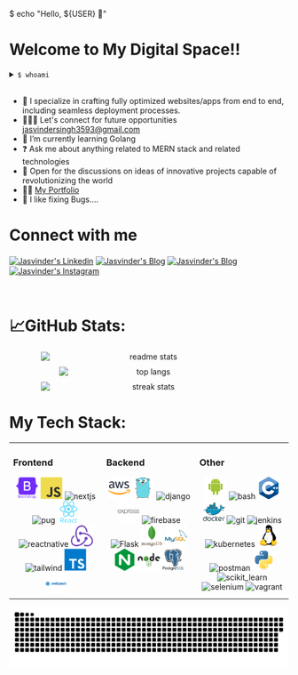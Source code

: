 $ echo "Hello, ${USER} 👋"

# Welcome to My Digital Space!!

<details> 
  <summary><code>$ whoami</code></summary>
  <br/>
I’m Jasvinder Singh (you can call me Jassi or Karan), a self-taught software developer, originally from 🇮🇳
<br>At work I'm most passionate about software quality 🔍 and automation ⚙️  I also enjoy uncovering and fixing nasty 🐞
<br>In my spare time I enjoy a variety of different things which are too numerous to list here.
</details>


<br />

- 🚀 I specialize in crafting fully optimized websites/apps from end to end, including seamless deployment processes.
- 👩🏼‍💻 Let's connect for future opportunities jasvindersingh3593@gmail.com 
- 🌱 I’m currently learning Golang
- ❓ Ask me about anything related to MERN stack and related technologies
- 💬 Open for the discussions on ideas of innovative projects capable of revolutionizing the world
- 👨‍💻 [My Portfolio](https://jasvindersingh.is-a.dev/)
- 🐞 I like fixing Bugs....



# Connect with me

<p align="left">


<!-- <a href="https://twitter.com/" target="blank"><img align="center" src="https://raw.githubusercontent.com/rahuldkjain/github-profile-readme-generator/master/src/images/icons/Social/twitter.svg" alt="Jasvinder's Twitter" height="30" width="40" /></a> -->
<a href="https://www.linkedin.com/in/jasvinder-singh-466a72256" target="blank"><img align="center" src="https://raw.githubusercontent.com/rahuldkjain/github-profile-readme-generator/master/src/images/icons/Social/linked-in-alt.svg" alt="Jasvinder's Linkedin" height="30" width="40" /></a>
<a href="https://stackoverflow.com/users/23360021/jasvinder-singh" target="blank"><img align="center" src="https://raw.githubusercontent.com/rahuldkjain/github-profile-readme-generator/master/src/images/icons/Social/stack-overflow.svg" alt="Jasvinder's Blog" height="30" width="40" /></a>
<a href="https://medium.com/@singhJasvinder101" target="blank"><img align="center" src="https://raw.githubusercontent.com/rahuldkjain/github-profile-readme-generator/master/src/images/icons/Social/medium.svg" alt="Jasvinder's Blog" height="30" width="40" /></a>
<a href="https://www.instagram.com/__jasvinder_singh201" target="blank"><img align="center" src="https://raw.githubusercontent.com/rahuldkjain/github-profile-readme-generator/master/src/images/icons/Social/instagram.svg" alt="Jasvinder's Instagram" height="30" width="40" /></a>

<!-- <a href="https://www.leetcode.com/" target="blank"><img align="center" src="https://raw.githubusercontent.com/rahuldkjain/github-profile-readme-generator/master/src/images/icons/Social/leet-code.svg" alt="Jasvinder's Leetcode" height="30" width="40" /></a> -->
</p>



<br />


# 📈GitHub Stats:
<div align="center" style="display: flex; flex-wrap: wrap; justify-content: center; gap: 10px;">
  
  <img src="https://github-readme-stats.vercel.app/api?username=singhJasvinder101&show_icons=true&theme=tokyonight&rank_icon=github&border_radius=10" alt="readme stats" style="flex: 1 1 30%; max-width: 390px; min-width: 250px;" />
  <img src="https://github-readme-stats.vercel.app/api/top-langs/?username=singhJasvinder101&hide=HTML&langs_count=8&layout=compact&theme=tokyonight&border_radius=10&size_weight=0.5&count_weight=0.5&exclude_repo=github-readme-stats" alt="top langs" style="flex: 1 1 30%; max-width: 325px; min-width: 250px;" />
  <img src="https://nirzak-streak-stats.vercel.app?user=singhJasvinder101&count_private=true&theme=tokyonight&border_radius=10" alt="streak stats" style="flex: 1 1 30%; max-width: 390px; min-width: 250px;" />
</div>


# My Tech Stack:
<table><tr><td valign="top" width="33%">

### Frontend  
<div align="center">  
<img src="https://raw.githubusercontent.com/devicons/devicon/master/icons/bootstrap/bootstrap-plain-wordmark.svg" alt="bootstrap" width="40" height="40"/>
<img src="https://raw.githubusercontent.com/devicons/devicon/master/icons/javascript/javascript-original.svg" alt="javascript" width="40" height="40"/>
<img src="https://cdn.worldvectorlogo.com/logos/nextjs-2.svg" alt="nextjs" width="40" height="40"/>
<img src="https://cdn.worldvectorlogo.com/logos/pug.svg" alt="pug" width="40" height="40"/>
<img src="https://raw.githubusercontent.com/devicons/devicon/master/icons/react/react-original-wordmark.svg" alt="react" width="40" height="40"/>
<img src="https://reactnative.dev/img/header_logo.svg" alt="reactnative" width="40" height="40"/>
<img src="https://raw.githubusercontent.com/devicons/devicon/master/icons/redux/redux-original.svg" alt="redux" width="40" height="40"/>
<img src="https://www.vectorlogo.zone/logos/tailwindcss/tailwindcss-icon.svg" alt="tailwind" width="40" height="40"/>
<img src="https://raw.githubusercontent.com/devicons/devicon/master/icons/typescript/typescript-original.svg" alt="typescript" width="40" height="40"/>
<img src="https://raw.githubusercontent.com/devicons/devicon/d00d0969292a6569d45b06d3f350f463a0107b0d/icons/webpack/webpack-original-wordmark.svg" alt="webpack" width="40" height="40"/>
</div>

</td><td valign="top" width="33%">

### Backend  
<div align="center">  
<img src="https://raw.githubusercontent.com/devicons/devicon/master/icons/amazonwebservices/amazonwebservices-original-wordmark.svg" alt="aws" width="40" height="40"/>
<img src="https://raw.githubusercontent.com/devicons/devicon/master/icons/go/go-original.svg" alt="go" width="40" height="40"/>
<img src="https://cdn.worldvectorlogo.com/logos/django.svg" alt="django" width="40" height="40"/>
<img src="https://raw.githubusercontent.com/devicons/devicon/master/icons/express/express-original-wordmark.svg" alt="express" width="40" height="40"/>
<img src="https://www.vectorlogo.zone/logos/firebase/firebase-icon.svg" alt="firebase" width="40" height="40"/>
<img src="https://profilinator.rishav.dev/skills-assets/flask.png" alt="Flask" height="50"/>
<img src="https://raw.githubusercontent.com/devicons/devicon/master/icons/mongodb/mongodb-original-wordmark.svg" alt="mongodb" width="40" height="40"/>
<img src="https://raw.githubusercontent.com/devicons/devicon/master/icons/mysql/mysql-original-wordmark.svg" alt="mysql" width="40" height="40"/>
<img src="https://raw.githubusercontent.com/devicons/devicon/master/icons/nginx/nginx-original.svg" alt="nginx" width="40" height="40"/>
<img src="https://raw.githubusercontent.com/devicons/devicon/master/icons/nodejs/nodejs-original-wordmark.svg" alt="nodejs" width="40" height="40"/>
<img src="https://raw.githubusercontent.com/devicons/devicon/master/icons/postgresql/postgresql-original-wordmark.svg" alt="postgresql" width="40" height="40"/>
</div>

</td><td valign="top" width="33%">

### Other
<div align="center">  
<img src="https://raw.githubusercontent.com/devicons/devicon/master/icons/android/android-original-wordmark.svg" alt="android" width="40" height="40"/>
<img src="https://www.vectorlogo.zone/logos/gnu_bash/gnu_bash-icon.svg" alt="bash" width="40" height="40"/>
<img src="https://raw.githubusercontent.com/devicons/devicon/master/icons/cplusplus/cplusplus-original.svg" alt="cplusplus" width="40" height="40"/>
<img src="https://raw.githubusercontent.com/devicons/devicon/master/icons/docker/docker-original-wordmark.svg" alt="docker" width="40" height="40"/>
<img src="https://www.vectorlogo.zone/logos/git-scm/git-scm-icon.svg" alt="git" width="40" height="40"/>
<img src="https://www.vectorlogo.zone/logos/jenkins/jenkins-icon.svg" alt="jenkins" width="40" height="40"/>
<img src="https://www.vectorlogo.zone/logos/kubernetes/kubernetes-icon.svg" alt="kubernetes" width="40" height="40"/>
<img src="https://raw.githubusercontent.com/devicons/devicon/master/icons/linux/linux-original.svg" alt="linux" width="40" height="40"/>
<img src="https://www.vectorlogo.zone/logos/getpostman/getpostman-icon.svg" alt="postman" width="40" height="40"/>
<img src="https://raw.githubusercontent.com/devicons/devicon/master/icons/python/python-original.svg" alt="python" width="40" height="40"/>
<img src="https://upload.wikimedia.org/wikipedia/commons/0/05/Scikit_learn_logo_small.svg" alt="scikit_learn" width="40" height="40"/>
<img src="https://raw.githubusercontent.com/detain/svg-logos/780f25886640cef088af994181646db2f6b1a3f8/svg/selenium-logo.svg" alt="selenium" width="40" height="40"/>
<img src="https://www.vectorlogo.zone/logos/vagrantup/vagrantup-icon.svg" alt="vagrant" width="40" height="40"/>
</div>

</td></tr></table>

<picture>
  <source media="(prefers-color-scheme: dark)" srcset="https://raw.githubusercontent.com/singhJasvinder101/singhJasvinder101/output/github-snake-dark.svg" />
  <source media="(prefers-color-scheme: light)" srcset="https://raw.githubusercontent.com/singhJasvinder101/singhJasvinder101/output/github-snake.svg" />
  <img alt="github-snake" src="https://raw.githubusercontent.com/singhJasvinder101/singhJasvinder101/output/github-snake.svg" />
</picture>



  
